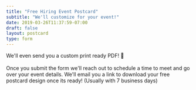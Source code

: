 ```yaml
---
title: "Free Hiring Event Postcard"
subtitle: "We'll customize for your event!"
date: 2019-03-26T11:37:59-07:00
draft: false
layout: postcard
type: form
---
```


We'll even send you a custom print ready PDF! 🎁
<br/> <br/>
Once you submit the form we'll reach out to schedule a time to meet and go over your event details. We'll email you a link to download your free postcard design once its ready! (Usually with 7 business days)
